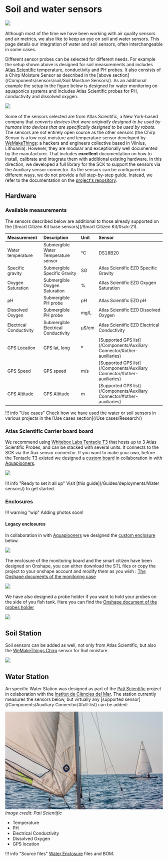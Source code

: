 # Soil and water sensors

![](https://live.staticflickr.com/4912/46225599704_bd7d0abec5_k.jpg)

Although most of the time we have been working with air quality sensors and air metrics, we also like to keep an eye on soil and water sensors. This page details our integration of water and soil sensors, often interchangeable in some cases.

Different sensor probes can be selected for different needs. For example the setup shown above is designed for soil measurements and includes [Atlas Scientific](https://www.atlas-scientific.com) temperature, conductivity and PH probes. It also consists of a Chirp Moisture Sensor as described in the [above section](/Components/sensors/soil/Soil Moisture Sensors/). As an additional example the setup in the figure below is designed for water monitoring on aquaponics systems and includes Atlas Scientific probes for PH, conductivity and dissolved oxygen.

![](https://i.imgur.com/gQavZqU.png)

Some of the sensors selected are from Atlas Scientific, a New York-based company that _converts devices that were originally designed to be used by humans into devices that are specifically designed to be used by robots_. The sensors are not entirely open source as the other sensors (the Chirp Sensor is a low cost moisture and temperature sensor developed by [WeMakeThings](https://wemakethings.net/chirp/): a hackers and engineers collective based in Vilnius, Lithuania). However, they are modular and exceptionally well documented by the manufacturer. That includes **excellent** documentation on how to install, calibrate and integrate them with additional existing hardware. In this direction, we developed a full library for the SCK to support the sensors via the Auxiliary sensor connector. As the sensors can be configured in different ways, we do not provide a full step-by-step guide. Instead, we refer to the documentation on the [project's repository](https://github.com/fablabbcn/smartcitizen-grow/tree/master/soil-water-probes).

## Hardware

### Available measurements

The sensors described below are additional to those already supported on the [Smart Citizen Kit base sensors](/Smart Citizen Kit/#sck-21). 

| Measurement | Description  |  Unit |  Sensor  |
|:-------- | :-------------| :---------| :-------------------- | 
| Water temperature | Submergible Water Temperature sensor | °C | DS18B20 |
| Specific gravity | Submergible Specific Gravity | SG | Atlas Scientific EZO Specific Gravity |
| Oxygen Saturation | Submergible Oxygen Saturation | % | Atlas Scientific EZO Oxygen Saturation |
| pH | Submergible PH probe | pH | Atlas Scientific EZO pH |
| Dissolved Oxygen | Submergible PH probe | mg/L |  Atlas Scientific EZO Dissolved Oxygen |
| Electrical Conductivity | Submergible Electrical Conductivity | µS/cm | Atlas Scientific EZO Electrical Conductivity |
| GPS Location | GPS lat, long | º | [Supported GPS list](/Components/Auxiliary Connector/#other-auxiliaries)|
| GPS Speed | GPS speed | m/s | [Supported GPS list](/Components/Auxiliary Connector/#other-auxiliaries) |
| GPS Altitude | GPS Altitude | m | [Supported GPS list](/Components/Auxiliary Connector/#other-auxiliaries) | 
 
!!! info "Use cases"
    Check how we have used the water or soil sensors in various projects in the [Use cases section](/Use cases/Research/)

### Atlas Scientific Carrier board board 

We recommend using [Whitebox Labs Tentacle T3](https://www.whiteboxes.ch/shop/tentacle-t3-for-raspberry-pi/) that hosts up to 3 Atlas Scientific Probes, and can be stacked with several units. It connects to the SCK via the Aux sensor connector. If you want to make your own, before the Tentacle T3 existed we designed a [custom board](https://github.com/fablabbcn/monitoring-kit-hardware) in collaboration in with [Aquapiooners](http://aquapioneers.io).

![](https://i.imgur.com/6FysvIl.png)

!!! info "Ready to set it all up"
    Visit [this guide](/Guides/deployments/Water sensors/) to get started.

### Enclosures

!!! warning "wip"
	Adding photos soon!

#### Legacy enclosures

In collaboration in with [Aquapiooners](http://aquapioneers.io) we designed the [custom enclosure](https://github.com/fablabbcn/monitoring-kit-hardware) below.

![](https://i.imgur.com/aowaWtl.png)

The enclosure of the monitoring board and the smart citizen have been designed on Onshape, you can either download the STL files or copy the project to your onshape account and modify them as you wish : [The Onshape documents of the monitoring case](https://cad.onshape.com/documents/50f1112a541136a65bec4a67/w/db735112a72871fb7c20053e/e/57e22425fb47d5e8030621de)

![](https://i.imgur.com/tXNBC5e.png)

We have also designed a probe holder if you want to hold your probes on the side of you fish tank. Here you can find the [Onshape document of the probes holder](https://cad.onshape.com/documents/8977ef824f45a910c0b8beaa/w/7ac458735dae629f0a5a73cd/e/be59d435418832bfe5f78afb)

![](https://i.imgur.com/6sM3sCY.jpg)

## Soil Station

Soil sensors can be added as well, not only from Atlas Scientific, but also the [WeMakeThings Chirp](https://wemakethings.net/chirp/) sensor for Soil moisture.

![](https://i.imgur.com/DT45dpM.jpg)

## Water Station

An specific Water Station was designed as part of the [Pati Scientific](https://paticientific.org/) project in colaboration with the [Institut de Ciències del Mar](https://www.icm.csic.es/en). The station currently measures the sensors below, but virtually any [supported sensor](/Components/Auxiliary Connector/#full-list) can be added:

![](/assets/images/pativela.jpg)
_Image credit: Pati Scientific_

- Temperature
- PH
- Electrical Conductivity
- Dissolved Oxygen
- GPS location

!!! info "Source files"
	[Water Enclosure](https://github.com/fablabbcn/smartcitizen-enclosures/tree/master/Smart%20Citizen%20Water%20Station) files and BOM.